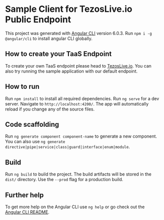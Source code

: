 # Sample Client for TezosLive.io Public Endpoint

This project was generated with [Angular CLI](https://github.com/angular/angular-cli) version 6.0.3. Run `npm i -g @angular/cli` to install angular CLI globally.

## How to create your TaaS Endpoint

To create your own TaaS endpoint please head to [TezosLive.io](https://www.tezoslive.io). You can also try running the sample application with our default endpoint.

## How to run

Run `npm install` to install all required dependencies. Run `ng serve` for a dev server. Navigate to `http://localhost:4200/`. The app will automatically reload if you change any of the source files.

## Code scaffolding

Run `ng generate component component-name` to generate a new component. You can also use `ng generate directive|pipe|service|class|guard|interface|enum|module`.

## Build

Run `ng build` to build the project. The build artifacts will be stored in the `dist/` directory. Use the `--prod` flag for a production build.

## Further help

To get more help on the Angular CLI use `ng help` or go check out the [Angular CLI README](https://github.com/angular/angular-cli/blob/master/README.md).

